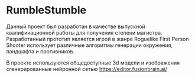 # RumbleStumble

Данный проект был разработан в качестве выпускной квалификационной работы для получения степени магистра.
Разработанный прототип является игрой в жанре Roguelike First Person Shooter использует различные алгоритмы генерации окружения, ландшафта и противников.

В проекте используются общедоступные 3d модели и изображения сгенерированные нейронной сетью https://editor.fusionbrain.ai/
